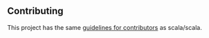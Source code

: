 ## Contributing

This project has the same [guidelines for contributors](https://github.com/scala/scala/blob/2.13.x/CONTRIBUTING.md) as scala/scala.
